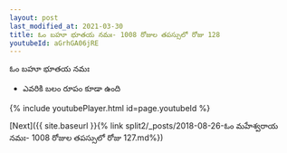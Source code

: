 ```yaml
---
layout: post
last_modified_at: 2021-03-30
title: ఓం బహూ భూతయ నమః- 1008 రోజుల తపస్సులో రోజు 128
youtubeId: aGrhGA06jRE
---
```

 
 
 ఓం బహూ భూతయ నమః  
 
 -  ఎవరికి బలం రూపం కూడా ఉంది 
 
  
 
  
 
 
 
 
 
 


{% include youtubePlayer.html id=page.youtubeId %}
 
[Next]({{ site.baseurl }}{% link  split2/_posts/2018-08-26-ఓం మహేశ్వరాయ నమః- 1008 రోజుల తపస్సులో రోజు 127.md%})
 
